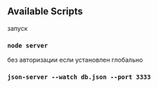 ## Available Scripts

запуск
### `node server`

без авторизации если установлен глобально
### `json-server --watch db.json --port 3333`